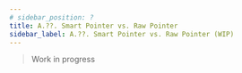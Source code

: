 ```yaml
---
# sidebar_position: ?
title: A.??. Smart Pointer vs. Raw Pointer
sidebar_label: A.??. Smart Pointer vs. Raw Pointer (WIP)
---
```


> Work in progress
